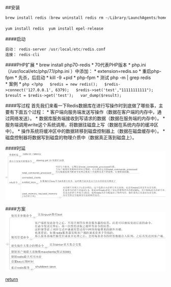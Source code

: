 ##安装
```C 
brew install redis (brew uninstall redis rm ~/Library/LaunchAgents/homebrew.mxcl.redis.plist  )

yum install redis  yum install epel-release
```
####启动
```C
启动： redis-server /usr/local/etc/redis.conf
连接： redis-cli
```
####PHP扩展
    * brew install php70-redis
        * 70代表PHP版本
    * php.ini（/usr/local/etc/php/7.1/php.ini ）中添加：
        * extension=redis.so
    * 重启php-fpm
        * 先杀，后启动
            * kill -9 +pid
            * php-fpm
        * 测试 php -m | grep redis    
    * 案例
        * ```php
        <?php  
        $redis = new redis();  
        $redis->connect('127.0.0.1', 6379);  
        $redis->set('test',"11111111111");  
        $result = $redis->get('test');  
        var_dump($result);  
        ``` 

####写过程
首先我们来看一下Redis数据库在进行写操作时到底做了哪些事，主要有下面五个过程： 
    * 客户端向服务端发送写操作（数据在客户端的内存中，通过网络发送）。
    * 数据库服务端接收到写请求的数据（数据在服务端的内存中）。
    * 服务端调用write这个系统调用，将数据往磁盘上写（数据在系统内存的缓冲区中）。
    * 操作系统将缓冲区中的数据转移到磁盘控制器上（数据在磁盘缓存中）。
    * 磁盘控制器将数据写到磁盘的物理介质中（数据真正落到磁盘上）。
 
####时延
![](/assets/3058512795-56763f622894f_articlex.png)

####方案
![](/assets/2939844570-567640281dcc5_articlex.png)


[return](README.md)